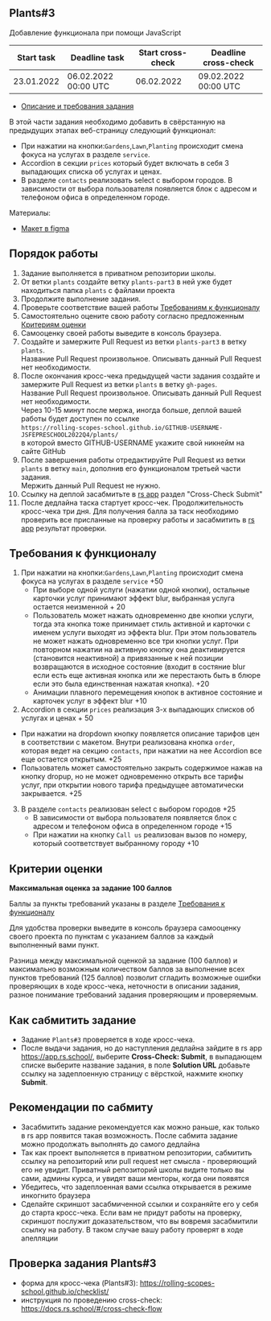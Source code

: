 ## Plants#3

Добавление функционала при помощи JavaScript

| Start task | Deadline task        | Start cross-check | Deadline cross-check |
| ---------- | -------------------- | ----------------- | -------------------- |
| 23.01.2022 | 06.02.2022 00:00 UTC | 06.02.2022        | 09.02.2022 00:00 UTC |

- [Описание и требования задания](plants.md)

В этой части задания необходимо добавить в свёрстанную на предыдущих этапах веб-страницу следующий функционал:

- При нажатии на кнопки:`Gardens`,`Lawn`,`Planting` происходит смена фокуса на услугах в разделе `service`.
- Accordion в секции `prices` который будет включать в себя 3 выпадающих списка об услугах и ценах.
- В разделе `contacts` реализовать select с выбором городов. В зависимости от выбора пользователя появляется блок с адресом и телефоном офиса в определенном городе.

Материалы:

- [Макет в figma](https://www.figma.com/file/ntVt8IwlwzfVFMBuVVAze8/Plants?node-id=0%3A1)

## Порядок работы

1. Задание выполняется в приватном репозитории школы.
2. От ветки `plants` создайте ветку `plants-part3` в ней уже будет находиться папка `plants` с файлами проекта
3. Продолжите выполнение задания.
4. Проверьте соответствие вашей работы [Требованиям к функционалу](#требования-к-функционалу)
5. Cамостоятельно оцените свою работу согласно предложенным [Критериям оценки](#критерии-оценки)
6. Самооценку своей работы выведите в консоль браузера.
7. Создайте и замержите Pull Request из ветки `plants-part3` в ветку `plants`.  
   Название Pull Request произвольное. Описывать данный Pull Request нет необходимости.
8. После окончания кросс-чека предыдущей части задания создайте и замержите Pull Request из ветки `plants` в ветку `gh-pages`.  
   Название Pull Request произвольное. Описывать данный Pull Request нет необходимости.  
   Через 10-15 минут после мержа, иногда больше, деплой вашей работы будет доступен по ссылке  
   `https://rolling-scopes-school.github.io/GITHUB-USERNAME-JSFEPRESCHOOL2022Q4/plants/`  
   в которой вместо GITHUB-USERNAME укажите свой никнейм на сайте GitHub
9. После завершения работы отредактируйте Pull Request из ветки `plants` в ветку `main`, дополнив его функционалом третьей части задания.  
   Мержить данный Pull Request не нужно.
10. Ссылку на деплой засабмитьте в [rs app](https://app.rs.school/) раздел "Cross-Check Submit"
11. После дедлайна таска стартует кросс-чек. Продолжительность кросс-чека три дня. Для получения балла за таск необходимо проверить все присланные на проверку работы и засабмитить в [rs app](https://app.rs.school/) результат проверки.

## Требования к функционалу

1. При нажатии на кнопки:`Gardens`,`Lawn`,`Planting` происходит смена фокуса на услугах в разделе `service` +50
   - При выборе одной услуги (нажатии одной кнопки), остальные карточки услуг принимают эффект blur, выбранная услуга остается неизменной + 20
   - Пользователь может нажать одновременно две кнопки услуги, тогда эта кнопка тоже принимает стиль активной и карточки с именем услуги выходят из эффекта blur. При этом пользователь не может нажать одновременно все три кнопки услуг. При повторном нажатии на активную кнопку она деактивируется (становится неактивной) а привязанные к ней позиции возвращаются в исходное состояние (входит в состяние blur если есть еще активная кнопка или же перестають быть в блюре если это была единственная нажатая кнопка). +20
   - Анимации плавного перемещения кнопок в активное состояние и карточек услуг в эффект blur +10
2. Accordion в секции `prices` реализация 3-х выпадающих списков об услугах и ценах + 50

- При нажатии на dropdown кнопку появляется описание тарифов цен в соответствии с макетом. Внутри реализована кнопка `order`, которая ведет на секцию `contacts`, при нажатии на нее Accordion все еще остается открытым. +25
- Пользователь может самостоятельно закрыть содержимое нажав на кнопку dropup, но не может одновременно открыть все тарифы услуг, при открытии нового тарифа предыдущее автоматически закрывается. +25

3. В разделе `contacts` реализован select с выбором городов +25
   - В зависимости от выбора пользователя появляется блок с адресом и телефоном офиса в определенном городе +15
   - При нажатии на кнопку `Call us` реализован вызов по номеру, который соответствует выбранному городу +10

## Критерии оценки

**Максимальная оценка за задание 100 баллов**

Баллы за пункты требований указаны в разделе [Требования к функционалу](#требования-к-функционалу)

Для удобства проверки выведите в консоль браузера самооценку своего проекта по пунктам с указанием баллов за каждый выполненный вами пункт.

Разница между максимальной оценкой за задание (100 баллов) и максимально возможным количеством баллов за выполнение всех пунктов требований (125 баллов) позволит сгладить возможные ошибки проверяющих в ходе кросс-чека, неточности в описании задания, разное понимание требований задания проверяющим и проверяемым.

## Как сабмитить задание

- Задание `Plants#3` проверяется в ходе кросс-чека.
- После выдачи задания, но до наступления дедлайна зайдите в rs app https://app.rs.school/, выберите **Cross-Check: Submit**, в выпадающем списке выберите название задания, в поле **Solution URL** добавьте ссылку на задеплоенную страницу с вёрсткой, нажмите кнопку **Submit**.

## Рекомендации по сабмиту

- Засабмитить задание рекомендуется как можно раньше, как только в rs app появится такая возможность. После сабмита задание можно продолжать выполнять до самого дедлайна
- Так как проект выполняется в приватном репозитории, сабмитить ссылку на репозиторий или pull request нет смысла - проверяющий его не увидит. Приватный репозиторий школы видите только вы сами, админы курса, и увидят ваши менторы, когда они появятся
- Убедитесь, что задеплоенная вами ссылка открывается в режиме инкогнито браузера
- Сделайте скриншот засабмиченной ссылки и сохраняйте его у себя до старта кросс-чека. Если вам не придут работы на проверку, скриншот послужит доказательством, что вы вовремя засабмитили ссылку на работу. В таком случае вашу работу проверят в ходе апелляции

## Проверка задания Plants#3

- форма для кросс-чека (Plants#3): https://rolling-scopes-school.github.io/checklist/
- инструкция по проведению cross-check: https://docs.rs.school/#/cross-check-flow
